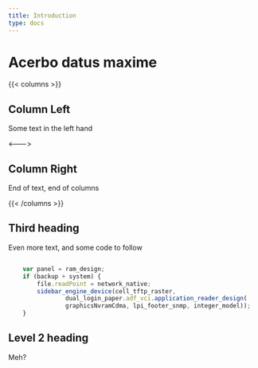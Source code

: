 ```yaml
---
title: Introduction
type: docs
---
```


# Acerbo datus maxime

{{< columns >}}
## Column Left

Some text in the left hand

<--->

## Column Right

End of text, end of columns

{{< /columns >}}


## Third heading

Even more text, and some code to follow

```javascript

    var panel = ram_design;
    if (backup + system) {
        file.readPoint = network_native;
        sidebar_engine_device(cell_tftp_raster,
                dual_login_paper.adf_vci.application_reader_design(
                graphicsNvramCdma, lpi_footer_snmp, integer_model));
    }

```

## Level 2 heading

Meh?
